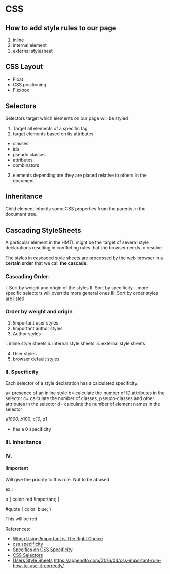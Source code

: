 # CSS

## How to add style rules to our page

1. inline
2. internal element
3. external stylesheet

## CSS Layout

- Float
- CSS positioning
- Flexbox

## Selectors

Selectors target which elements on our page will be styled

1. Target all elements of a specific tag
2. target elements based on its attributes

- classes
- ids
- pseudo classes
- attributes
- combinators

3. elements depending are they are placed relative to others in the document

## Inheritance

Child element inherits some CSS properties from the parents in the document tree.

## Cascading StyleSheets

A particular element in the HMTL might be the target of several style declarations resulting in conflicting rules that the browser needs to resolve.

The styles in cascaded style sheets are processed by the web browser in a **certain order** that we call **the cascade:**

### Cascading Order:

I. Sort by weight and origin of the styles
II. Sort by specificity - more specific selectors will override more general ones
III. Sort by order styles are listed

### Order by weight and origin

1. !important user styles
2. !important author styles
3. Author styles

i. inline style sheets
ii. internal style sheets
iii. external style sheets

4. User styles
5. browser default styles

### II. Specificity

Each selector of a style declaration has a calculated specificity.

a= presence of an inline style
b= calculate the number of ID attributes in the selector
c= calculate the number of classes, pseudo-classes and other attributes in the selector
d= calculate the number of element names in the selector

a*1000, b*100, c*10, d*1

- has a 0 specificity

### III. Inheritance

### IV.

#### !important

Will give the priority to this rule. Not to be abused

ex.:

p {
color: red !important;
}

#quote {
color: blue;
}

<p id = "quote">This will be red</p>

References:

- [When Using !important is The Right Choice](https://css-tricks.com/when-using-important-is-the-right-choice/)
- [css specificity](https://www.smashingmagazine.com/2007/07/css-specificity-things-you-should-know/)
- [Specifics on CSS Specificity](https://css-tricks.com/specifics-on-css-specificity/)
- [CSS Selectors](https://developer.mozilla.org/en-US/docs/Learn/CSS/Introduction_to_CSS/Simple_selectors)
- [Users Style Sheets](https://www.viget.com/articles/inline-styles-user-style-sheets-and-accessibility/)
  https://appendto.com/2016/04/css-important-rule-how-to-use-it-correctly/
